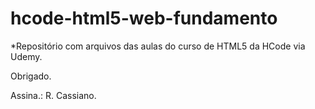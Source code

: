 
# hcode-html5-web-fundamento
*Repositório com arquivos das aulas  do curso de HTML5 da HCode via  Udemy.

Obrigado.
>
Assina.: R. Cassiano.

